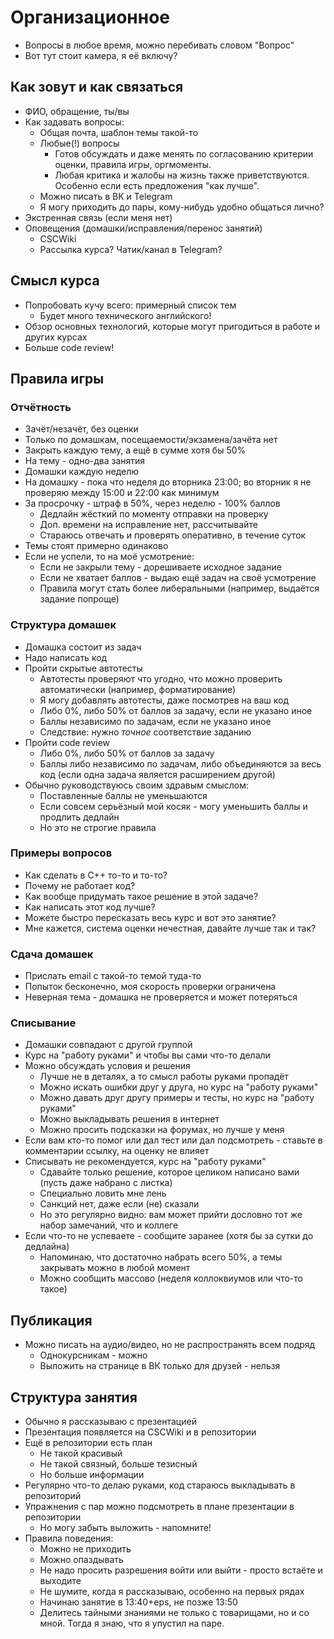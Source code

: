 # Организационное
* Вопросы в любое время, можно перебивать словом "Вопрос"
* Вот тут стоит камера, я её включу?

## Как зовут и как связаться
* ФИО, обращение, ты/вы
* Как задавать вопросы:
  * Общая почта, шаблон темы такой-то
  * Любые(!) вопросы
    * Готов обсуждать и даже менять по согласованию критерии оценки, правила игры, оргмоменты.
    * Любая критика и жалобы на жизнь также приветствуются. Особенно если есть предложения "как лучше".
  * Можно писать в ВК и Telegram
  * Я могу приходить до пары, кому-нибудь удобно общаться лично?
* Экстренная связь (если меня нет)
* Оповещения (домашки/исправления/перенос занятий)
  * CSCWiki
  * Рассылка курса? Чатик/канал в Telegram?

## Смысл курса
* Попробовать кучу всего: примерный список тем
  * Будет много технического английского!
* Обзор основных технологий, которые могут пригодиться в работе и других курсах
* Больше code review!

## Правила игры
### Отчётность
* Зачёт/незачёт, без оценки
* Только по домашкам, посещаемости/экзамена/зачёта нет
* Закрыть каждую тему, а ещё в сумме хотя бы 50%
* На тему - одно-два занятия
* Домашки каждую неделю
* На домашку - пока что неделя до вторника 23:00; во вторник я не проверяю между 15:00 и 22:00 как минимум
* За просрочку - штраф в 50%, через неделю - 100% баллов
  * Дедлайн жёсткий по моменту отправки на проверку
  * Доп. времени на исправление нет, рассчитывайте
  * Стараюсь отвечать и проверять оперативно, в течение суток
* Темы стоят примерно одинаково
* Если не успели, то на моё усмотрение:
  * Если не закрыли тему - дорешиваете исходное задание
  * Если не хватает баллов - выдаю ещё задач на своё усмотрение
  * Правила могут стать более либеральными (например, выдаётся задание попроще)

### Структура домашек
* Домашка состоит из задач
* Надо написать код
* Пройти скрытые автотесты
  * Автотесты проверяют что угодно, что можно проверить автоматически (например, форматирование)
  * Я могу добавлять автотесты, даже посмотрев на ваш код
  * Либо 0%, либо 50% от баллов за задачу, если не указано иное
  * Баллы независимо по задачам, если не указано иное
  * Следствие: нужно _точное_ соответствие заданию
* Пройти code review
  * Либо 0%, либо 50% от баллов за задачу
  * Баллы либо независимо по задачам, либо объединяются за весь код (если одна задача является расширением другой)
* Обычно руководствуюсь своим здравым смыслом:
  * Поставленные баллы не уменьшаются
  * Если совсем серьёзный мой косяк - могу уменьшить баллы и продлить дедлайн
  * Но это не строгие правила

### Примеры вопросов
* Как сделать в C++ то-то и то-то?
* Почему не работает код?
* Как вообще придумать такое решение в этой задаче?
* Как написать этот код лучше?
* Можете быстро пересказать весь курс и вот это занятие?
* Мне кажется, система оценки нечестная, давайте лучше так и так?

### Сдача домашек
* Прислать email с такой-то темой туда-то
* Попыток бесконечно, моя скорость проверки ограничена
* Неверная тема - домашка не проверяется и может потеряться

### Списывание
* Домашки совпадают с другой группой
* Курс на "работу руками" и чтобы вы сами что-то делали
* Можно обсуждать условия и решения
  * Лучше не в деталях, а то смысл работы руками пропадёт
  * Можно искать ошибки друг у друга, но курс на "работу руками"
  * Можно давать друг другу примеры и тесты, но курс на "работу руками"
  * Можно выкладывать решения в интернет
  * Можно просить подсказки на форумах, но лучше у меня
* Если вам кто-то помог или дал тест или дал подсмотреть - ставьте в комментарии ссылку, на оценку не влияет
* Списывать не рекомендуется, курс на "работу руками"
  * Сдавайте только решение, которое целиком написано вами (пусть даже набрано с листка)
  * Специально ловить мне лень
  * Санкций нет, даже если (не) сказали
  * Но это регулярно видно: вам может прийти дословно тот же набор замечаний, что и коллеге
* Если что-то не успеваете - сообщите заранее (хотя бы за сутки до дедлайна)
  * Напоминаю, что достаточно набрать всего 50%, а темы закрывать можно в любой момент
  * Можно сообщить массово (неделя коллоквиумов или что-то такое)

## Публикация 
* Можно писать на аудио/видео, но не распространять всем подряд
  * Однокурсникам - можно
  * Выложить на странице в ВК только для друзей - нельзя

## Структура занятия
* Обычно я рассказываю с презентацией
* Презентация появляется на CSCWiki и в репозитории
* Ещё в репозитории есть план
  * Не такой красивый
  * Не такой связный, больше тезисный
  * Но больше информации
* Регулярно что-то делаю руками, код стараюсь выкладывать в репозиторий
* Упражнения с пар можно подсмотреть в плане презентации в репозитории
  * Но могу забыть выложить - напомните!
* Правила поведения:
  * Можно не приходить
  * Можно опаздывать
  * Не надо просить разрешения войти или выйти - просто встаёте и выходите
  * Не шумите, когда я рассказываю, особенно на первых рядах
  * Начинаю занятие в 13:40+eps, не позже 13:50
  * Делитесь тайными знаниями не только с товарищами, но и со мной. Тогда я знаю, что я упустил на паре.
